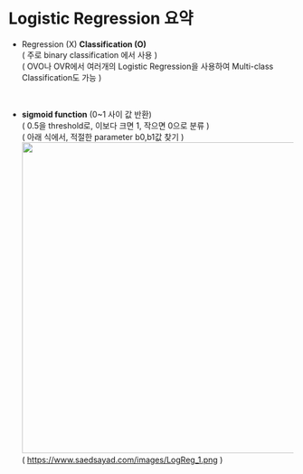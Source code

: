 # Logistic Regression 요약
- Regression (X) **Classification (O)** </br>
  ( 주로 binary classification 에서 사용 ) </br>
  ( OVO나 OVR에서 여러개의 Logistic Regression을 사용하여 Multi-class Classification도 가능 )
</br>

- **sigmoid function** (0~1 사이 값 반환) </br>
  ( 0.5을 threshold로, 이보다 크면 1, 작으면 0으로 분류 ) </br>
  ( 아래 식에서, 적절한 parameter b0,b1값 찾기 )
  <img src="https://www.saedsayad.com/images/LogReg_1.png" width="550" /> </br>
  ( https://www.saedsayad.com/images/LogReg_1.png )

  
